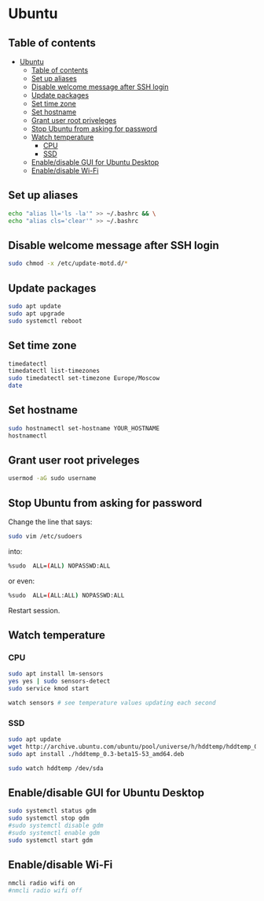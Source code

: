 # Ubuntu

## Table of contents

- [Ubuntu](#ubuntu)
  - [Table of contents](#table-of-contents)
  - [Set up aliases](#set-up-aliases)
  - [Disable welcome message after SSH login](#disable-welcome-message-after-ssh-login)
  - [Update packages](#update-packages)
  - [Set time zone](#set-time-zone)
  - [Set hostname](#set-hostname)
  - [Grant user root priveleges](#grant-user-root-priveleges)
  - [Stop Ubuntu from asking for password](#stop-ubuntu-from-asking-for-password)
  - [Watch temperature](#watch-temperature)
    - [CPU](#cpu)
    - [SSD](#ssd)
  - [Enable/disable GUI for Ubuntu Desktop](#enabledisable-gui-for-ubuntu-desktop)
  - [Enable/disable Wi-Fi](#enabledisable-wi-fi)

## Set up aliases

```bash
echo "alias ll='ls -la'" >> ~/.bashrc && \
echo "alias cls='clear'" >> ~/.bashrc
```

## Disable welcome message after SSH login

```sh
sudo chmod -x /etc/update-motd.d/*
```

## Update packages

```sh
sudo apt update
sudo apt upgrade
sudo systemctl reboot
```

## Set time zone

```sh
timedatectl
timedatectl list-timezones
sudo timedatectl set-timezone Europe/Moscow
date
```

## Set hostname

```bash
sudo hostnamectl set-hostname YOUR_HOSTNAME
hostnamectl
```

## Grant user root priveleges

```bash
usermod -aG sudo username
```

## Stop Ubuntu from asking for password

Change the line that says:

```bash
sudo vim /etc/sudoers
```

into:

```bash
%sudo  ALL=(ALL) NOPASSWD:ALL
```

or even:

```bash
%sudo  ALL=(ALL:ALL) NOPASSWD:ALL
```

Restart session.

## Watch temperature

### CPU

```bash
sudo apt install lm-sensors
yes yes | sudo sensors-detect
sudo service kmod start

watch sensors # see temperature values updating each second
```

### SSD

```bash
sudo apt update
wget http://archive.ubuntu.com/ubuntu/pool/universe/h/hddtemp/hddtemp_0.3-beta15-53_amd64.deb  
sudo apt install ./hddtemp_0.3-beta15-53_amd64.deb

sudo watch hddtemp /dev/sda
```

## Enable/disable GUI for Ubuntu Desktop

```bash
sudo systemctl status gdm
sudo systemctl stop gdm
#sudo systemctl disable gdm
#sudo systemctl enable gdm
sudo systemctl start gdm
```

## Enable/disable Wi-Fi

```bash
nmcli radio wifi on
#nmcli radio wifi off
```
